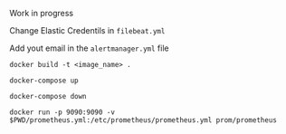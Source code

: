 Work in progress

Change Elastic Credentils in ``filebeat.yml``

Add yout email in the ``alertmanager.yml`` file

``docker build -t <image_name> .``

``docker-compose up``

``docker-compose down``

``docker run -p 9090:9090 -v $PWD/prometheus.yml:/etc/prometheus/prometheus.yml prom/prometheus``